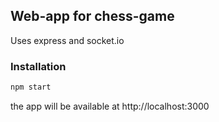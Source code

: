 
## Web-app for chess-game

Uses express and socket.io

### Installation

```bash
npm start
```

the app will be available at http://localhost:3000